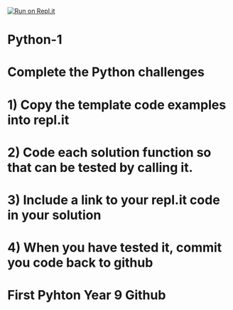 [![Run on Repl.it](https://repl.it/badge/github/jnicholson-wcgs/Python-1)](https://repl.it/github/jnicholson-wcgs/Python-1)
# Python-1
#
# Complete the Python challenges
# 
# 1) Copy the template code examples into repl.it
# 2) Code each solution function so that can be tested by calling it.
# 3) Include a link to your repl.it code in your solution
# 4) When you have tested it, commit you code back to github
#
# First Pyhton Year 9 Github
